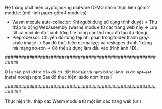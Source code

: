Hệ thống phát hiện cryptojacking malware
DEMO nhóm thực hiện gồm 2 module: (mô hình paper gồm 4 modules)
- Wasm module auto-collector: 
	Khi người dung sử dụng trình duyệt 
	-> Thu thập tự động WebAssembly (wasm) module từ các trang web này 
	-> Lưu tất cả module đó thành từng file trong các thư mục đã tạo (tự động). 
- Preprocessor: 
	Chuyển đổi từng tệp nhị phân trong folder thành gray-scale image
	-> Sau đó thực hiện normalizes và reshapes thành 1 dạng mà mạng nơ-ron 
	-> Có thể sử dụng làm đầu vào (hình ảnh 4D).

#############################################################

Đầu tiên phải đảm bảo đã cài đặt Nodejs và npm bằng lệnh: 
	sudo apt-get install nodejs npm
Sau đó thực hiện: sudo npm install

##############################################################

Thực hiện thu thập các Wasm module từ một list các trang web (url)
